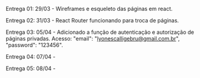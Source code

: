 Entrega 01: 29/03 - Wireframes e esqueleto das páginas em react.

Entrega 02: 31/03 - React Router funcionando para troca de páginas.

Entrega 03: 05/04 - Adicionado a função de autenticação e autorização de páginas privadas. Acesso: "email": "lyonescalligebru@gmail.com.br", "password": "123456".

Entrega 04: 07/04 - 

Entrega 05: 08/04 - 